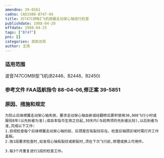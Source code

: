 ```yaml
---
amendno: 39-0161  
cadno: CAD1988-B747-04  
title: 对747COMBI飞机襟翼走动架心轴进行检查  
publishdate: 1988-04-20  
effdate: 1988-04-25  
tags: ["B747"]  
pns: []  
categories: 民航总局  
author: 王扬  
---
```

  
### 适用范围  
波音747COMBI型飞机(B2446、B2448、B2450)  
  
<!--more-->  
### 参考文件    FAA适航指令 88-04-06,修正案 39-5851  
  
### 原因、措施和规定  
    为防止后缘襟翼走动架心轴失效，要求走动架心轴自新或经翻修后累积使用30,000飞行小时或服役8年(以先到者为准);或自本指令生效之日起,30天内(与前两项的先到者比较),以后到者为准,完成以下工作:  
    1.目视检查每个后缘襟翼走动架心轴的前、后颈是否有裂纹存在。检查后轴颈区域时需打开工作盖板。  
    2.按1段要求检查时,如发现心轴有裂纹或断裂时,须在下次飞行前,修理或换上可用件。  
  
    3.每3个月重复进行1段的检查工作。  
